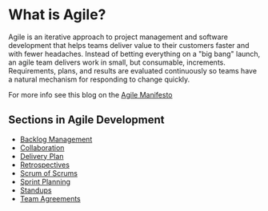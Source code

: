 # What is Agile?

Agile is an iterative approach to project management and software development that helps teams deliver value to their customers faster and with fewer headaches. Instead of betting everything on a "big bang" launch, an agile team delivers work in small, but consumable, increments. Requirements, plans, and results are evaluated continuously so teams have a natural mechanism for responding to change quickly.

For more info see this blog on the [Agile Manifesto](https://www.atlassian.com/agile/manifesto)

## Sections in Agile Development

- [Backlog Management](./agile-development/backlog-management.md)
- [Collaboration](./agile-development/collaboration.md)
- [Delivery Plan](./agile-development/delivery-plan.md)
- [Retrospectives](./agile-development/retrospectives.md)
- [Scrum of Scrums](./agile-development/scrum-of-scrums.md)
- [Sprint Planning](./agile-development/sprint-planning.md)
- [Standups](./agile-development/stand-ups.md)
- [Team Agreements](./agile-development/team-agreements.md)
